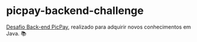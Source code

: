 # picpay-backend-challenge

<a href="https://github.com/PicPay/picpay-desafio-backend">Desafio Back-end PicPay</a>, realizado para adquirir novos conhecimentos em Java. 📚
